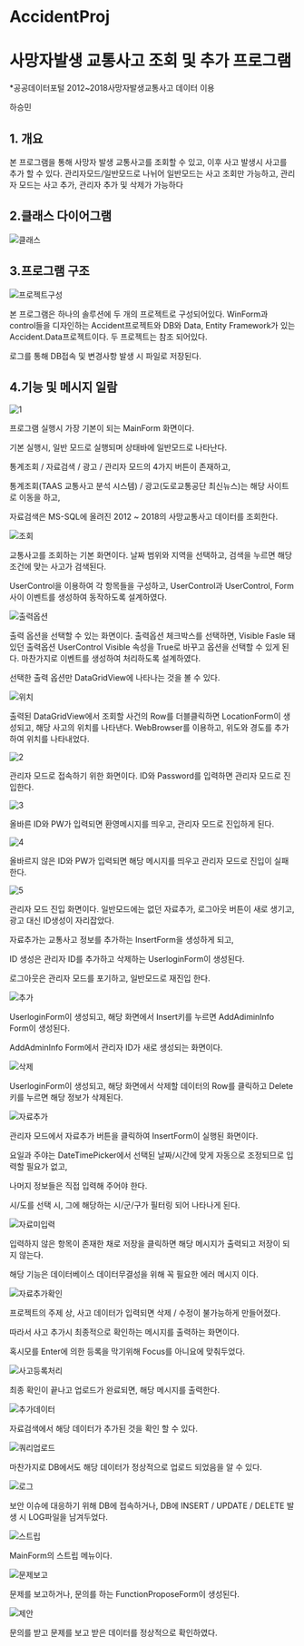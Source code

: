 ﻿# AccidentProj

# **사망자발생 교통사고 조회 및 추가 프로그램**
*공공데이터포털 2012~2018사망자발생교통사고 데이터 이용

하승민

## **1. 개요**

 본 프로그램을 통해 사망자 발생 교통사고를 조회할 수 있고, 이후 사고 발생시 사고를 추가 할 수 있다. 관리자모드/일반모드로 나뉘어 일반모드는
 사고 조회만 가능하고, 관리자 모드는 사고 추가, 관리자 추가 및 삭제가 가능하다
 

 ## **2.클래스 다이어그램**
 
 ![클래스](./image/클래스.JPG)
 
 ## **3.프로그램 구조**
 
![프로젝트구성](./image/프로젝트구성.JPG)

   본 프로그램은 하나의 솔루션에 두 개의 프로젝트로 구성되어있다. WinForm과 control들을 디자인하는 Accident프로젝트와 DB와 Data, Entity Framework가
  있는 Accident.Data프로젝트이다. 두 프로젝트는 참조 되어있다.
   
   로그를 통해 DB접속 및 변경사항 발생 시 파일로 저장된다.
   
 ## **4.기능 및 메시지 일람**
 
  ![1](./image/1.JPG)

 프로그램 실행시 가장 기본이 되는 MainForm 화면이다. 

 기본 실행시, 일반 모드로 실행되며 상태바에 일반모드로 나타난다. 

 통계조회 / 자료검색 / 광고 / 관리자 모드의 4가지 버튼이 존재하고,

 통계조회(TAAS 교통사고 분석 시스템) / 광고(도로교통공단 최신뉴스)는 해당 사이트로 이동을 하고, 

 자료검색은 MS-SQL에 올려진 2012 ~ 2018의 사망교통사고 데이터를 조회한다.
   
![조회](./image/조회.JPG)

 교통사고를 조회하는 기본 화면이다. 날짜 범위와 지역을 선택하고, 검색을 누르면 해당 조건에 맞는 사고가 검색된다.

 UserControl을 이용하여 각 항목들을 구성하고, UserControl과 UserControl, Form 사이 이벤트를 생성하여 동작하도록 설계하였다.
 
    
![출력옵션](./image/출력옵션.JPG)

 출력 옵션을 선택할 수 있는 화면이다. 출력옵션 체크박스를 선택하면, Visible Fasle 돼있던 출력옵션 UserControl Visible 속성을
 True로 바꾸고 옵션을 선택할 수 있게 된다. 마찬가지로 이벤트를 생성하여 처리하도록 설계하였다.

 선택한 출력 옵션만 DataGridView에 나타나는 것을 볼 수 있다.
 

![위치](./image/위치.JPG)

 출력된 DataGridView에서 조회할 사건의 Row를 더블클릭하면 LocationForm이 생성되고, 해당 사고의 위치를 나타낸다.
 WebBrowser를 이용하고, 위도와 경도를 추가하여 위치를 나타내었다.

 ![2](./image/2.JPG)
 
관리자 모드로 접속하기 위한 화면이다. ID와 Password를 입력하면 관리자 모드로 진입한다.
   
  ![3](./image/3.JPG)
 
올바른 ID와 PW가 입력되면 환영메시지를 띄우고, 관리자 모드로 진입하게 된다.

![4](./image/4.JPG)
 
올바르지 않은 ID와 PW가 입력되면 해당 메시지를 띄우고 관리자 모드로 진입이 실패한다.
  
![5](./image/5.JPG)
 
 관리자 모드 진입 화면이다. 일반모드에는 없던 자료추가, 로그아웃 버튼이 새로 생기고, 광고 대신 ID생성이 자리잡았다.

 자료추가는 교통사고 정보를 추가하는 InsertForm을 생성하게 되고,
 
 ID 생성은 관리자 ID를 추가하고 삭제하는 UserloginForm이 생성된다.

 로그아웃은 관리자 모드를 포기하고, 일반모드로 재진입 한다.

![추가](./image/추가.JPG)

 UserloginForm이 생성되고, 해당 화면에서 Insert키를 누르면 AddAdiminInfo Form이 생성된다.

 AddAdminInfo Form에서 관리자 ID가 새로 생성되는 화면이다.
  
![삭제](./image/삭제.JPG)

 UserloginForm이 생성되고, 해당 화면에서 삭제할 데이터의 Row를 클릭하고 Delete키를 누르면 해당 정보가 삭제된다.

![자료추가](./image/자료추가.JPG)

 관리자 모드에서 자료추가 버튼을 클릭하여 InsertForm이 실행된 화면이다.

 요일과 주야는 DateTimePicker에서 선택된 날짜/시간에 맞게 자동으로 조정되므로 입력할 필요가 없고,

 나머지 정보들은 직접 입력해 주어야 한다.

 시/도를 선택 시, 그에 해당하는 시/군/구가 필터링 되어 나타나게 된다.

![자료미입력](./image/자료추가미입력.JPG)

 입력하지 않은 항목이 존재한 채로 저장을 클릭하면 해당 메시지가 출력되고 저장이 되지 않는다.

 해당 기능은 데이터베이스 데이터무결성을 위해 꼭 필요한 에러 메시지 이다.

![자료추가확인](./image/자료추가확인.JPG)

 프로젝트의 주제 상, 사고 데이터가 입력되면 삭제 / 수정이 불가능하게 만들어졌다.

 따라서 사고 추가시 최종적으로 확인하는 메시지를 출력하는 화면이다.

 혹시모를 Enter에 의한 등록을 막기위해 Focus를 아니요에 맞춰두었다.

![사고등록처리](./image/사고등록처리.JPG) 

 최종 확인이 끝나고 업로드가 완료되면, 해당 메시지를 출력한다.

![추가데이터](./image/추가데이터.JPG) 

 자료검색에서 해당 데이터가 추가된 것을 확인 할 수 있다.

![쿼리업로드](./image/쿼리업로드.JPG) 

 마찬가지로 DB에서도 해당 데이터가 정상적으로 업로드 되었음을 알 수 있다.
      
![로그](./image/로그파일.JPG)
  
 보안 이슈에 대응하기 위해 DB에 접속하거나, DB에 INSERT / UPDATE / DELETE 발생 시 LOG파일을 남겨두었다.

![스트립](./image/스트립.jpg)

  MainForm의 스트립 메뉴이다. 

![문제보고](./image/문제보고.JPG)

 문제를 보고하거나, 문의를 하는 FunctionProposeForm이 생성된다.


![제안](./image/제안.JPG)

 문의를 받고 문제를 보고 받은 데이터를 정상적으로 확인하였다.
